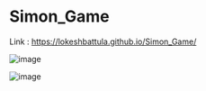 ﻿# Simon_Game

Link : https://lokeshbattula.github.io/Simon_Game/


![image](https://github.com/lokeshbattula/Simon_Game/assets/69781587/f9a8814d-99d9-4e68-9791-00c27b33e750)



![image](https://github.com/lokeshbattula/Simon_Game/assets/69781587/8632d3cb-9093-45f7-ba79-047fda4408c7)

